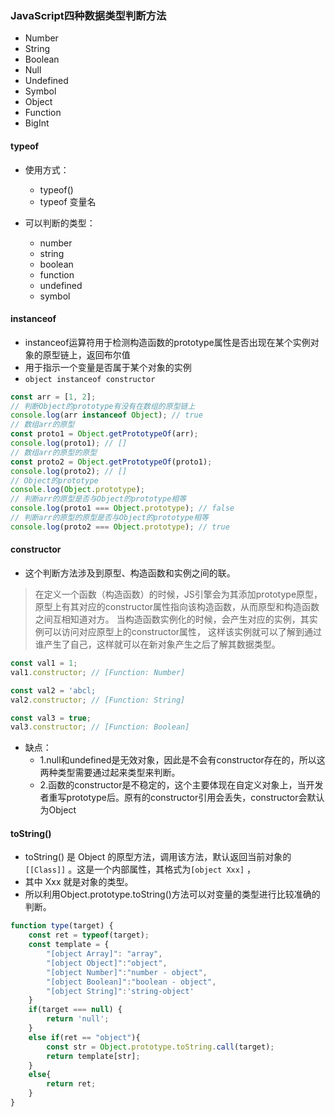 ### JavaScript四种数据类型判断方法
- Number
- String
- Boolean
- Null
- Undefined
- Symbol
- Object
- Function
- BigInt

#### typeof
- 使用方式：
  - typeof()
  - typeof 变量名

- 可以判断的类型：
  - number
  - string
  - boolean
  - function
  - undefined
  - symbol

#### instanceof
- instanceof运算符用于检测构造函数的prototype属性是否出现在某个实例对象的原型链上，返回布尔值
- 用于指示一个变量是否属于某个对象的实例
- `object instanceof constructor`

```js
const arr = [1, 2];
// 判断Object的prototype有没有在数组的原型链上
console.log(arr instanceof Object); // true
// 数组arr的原型
const proto1 = Object.getPrototypeOf(arr);
console.log(proto1); // []
// 数组arr的原型的原型
const proto2 = Object.getPrototypeOf(proto1);
console.log(proto2); // []
// Object的prototype
console.log(Object.prototype);
// 判断arr的原型是否与Object的prototype相等
console.log(proto1 === Object.prototype); // false
// 判断arr的原型的原型是否与Object的prototype相等
console.log(proto2 === Object.prototype); // true
```

#### constructor
- 这个判断方法涉及到原型、构造函数和实例之间的联。

> 在定义一个函数（构造函数）的时候，JS引擎会为其添加prototype原型，
> 原型上有其对应的constructor属性指向该构造函数，从而原型和构造函数之间互相知道对方。
> 当构造函数实例化的时候，会产生对应的实例，其实例可以访问对应原型上的constructor属性，
> 这样该实例就可以了解到通过谁产生了自己，这样就可以在新对象产生之后了解其数据类型。

```js
const val1 = 1;
val1.constructor; // [Function: Number]

const val2 = 'abcl;
val2.constructor; // [Function: String]

const val3 = true;
val3.constructor; // [Function: Boolean]
```

- 缺点：
  - 1.null和undefined是无效对象，因此是不会有constructor存在的，所以这两种类型需要通过起来类型来判断。
  - 2.函数的constructor是不稳定的，这个主要体现在自定义对象上，当开发者重写prototype后。原有的constructor引用会丢失，constructor会默认为Object

#### toString()
- toString() 是 Object 的原型方法，调用该方法，默认返回当前对象的 `[[Class]]` 。这是一个内部属性，其格式为`[object Xxx]` ，
- 其中 Xxx 就是对象的类型。
- 所以利用Object.prototype.toString()方法可以对变量的类型进行比较准确的判断。

```js
function type(target) {
    const ret = typeof(target);
    const template = {
        "[object Array]": "array", 
        "[object Object]":"object",
        "[object Number]":"number - object",
        "[object Boolean]":"boolean - object",
        "[object String]":'string-object'
    }
    if(target === null) {
        return 'null';
    }
    else if(ret == "object"){
        const str = Object.prototype.toString.call(target);
        return template[str];
    }
    else{
        return ret;
    }
}

```

